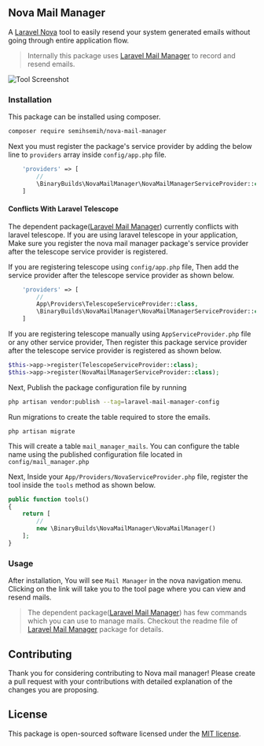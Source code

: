  Nova Mail Manager
------------------------------------------------
A [Laravel Nova](https://nova.laravel.com/) tool to easily resend your system generated emails without going through entire application flow.

> Internally this package uses [Laravel Mail Manager](https://github.com/binarybuilds/laravel-mail-manager) to record and resend emails.

![Tool Screenshot](tool.png "Tool Screenshot")

### Installation

This package can be installed using composer.
```bash
composer require semihsemih/nova-mail-manager
```
Next you must register the package's service provider by adding the below line to `providers` array inside 
`config/app.php` file.

```php
    'providers' => [
        //
        \BinaryBuilds\NovaMailManager\NovaMailManagerServiceProvider::class
    ]
```

#### Conflicts With Laravel Telescope
The dependent package([Laravel Mail Manager](https://github.com/binarybuilds/laravel-mail-manager)) currently conflicts 
with laravel telescope. If you are using laravel telescope in your application, 
Make sure you register the nova mail manager package's service provider after the telescope service provider is registered.

If you are registering telescope using `config/app.php` file, Then add the service provider after the telescope service 
provider as shown below.

```php
    'providers' => [
        //
        App\Providers\TelescopeServiceProvider::class,
        \BinaryBuilds\NovaMailManager\NovaMailManagerServiceProvider::class
    ]
```

If you are registering telescope manually using `AppServiceProvider.php` file or any other service provider, Then register this package service 
provider after the telescope service provider is registered as shown below.

```php
$this->app->register(TelescopeServiceProvider::class);
$this->app->register(NovaMailManagerServiceProvider::class);
```

Next, Publish the package configuration file by running
```bash
php artisan vendor:publish --tag=laravel-mail-manager-config
```
Run migrations to create the table required to store the emails.
```
php artisan migrate
```
This will create a table `mail_manager_mails`. You can configure the table name using the published configuration file 
located in `config/mail_manager.php`

Next, Inside your `App/Providers/NovaServiceProvider.php` file, register the tool inside the `tools` method as shown below.

```php
public function tools()
{
    return [
        //
        new \BinaryBuilds\NovaMailManager\NovaMailManager()
    ];
}
```

### Usage
After installation, You will see `Mail Manager` in the nova navigation menu. Clicking on the link will take you to the 
tool page where you can view and resend mails.

>The dependent package([Laravel Mail Manager](https://github.com/binarybuilds/laravel-mail-manager)) has few commands 
which you can use to manage mails. Checkout the readme file of [Laravel Mail Manager](https://github.com/binarybuilds/laravel-mail-manager) 
package for details. 

## Contributing

Thank you for considering contributing to Nova mail manager! Please create a pull request with your contributions with 
detailed explanation of the changes you are proposing.

## License

This package is open-sourced software licensed under the [MIT license](LICENSE.md).
